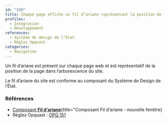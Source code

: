 ```yaml
---
id: "320"
title: Chaque page affiche un fil d‘ariane représentant la position de la page dans l’arborescence du site.
profiles:
  - Intégration
  - Développement
references:
  - Système de design de l‘État
  - Règles Opquast
categories:
  - Navigation
---
```


Un fil d’ariane est présent sur chaque page web et est représentatif de la position de la page dans l’arborescence du site.

Le fil d’ariane du site est conforme au composant du Système de Design de l‘État.


### Références

* [Composant **Fil d‘ariane**](https://www.systeme-de-design.gouv.fr/elements-d-interface/composants/fil-d-ariane){title="Composant Fil d‘ariane - nouvelle fenêtre}
*   Règles Opquast : [OPQ 151](https://checklists.opquast.com/fr/assurance-qualite-web/chaque-page-affiche-une-information-permettant-de-connaitre-son-emplacement-dans-larborescence-du-site)
